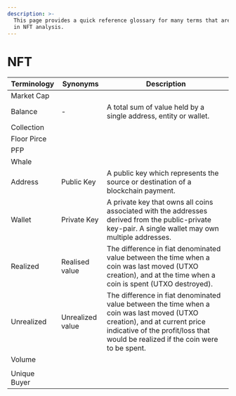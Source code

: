 ```yaml
---
description: >-
  This page provides a quick reference glossary for many terms that are utilised
  in NFT analysis.
---
```


# NFT&#x20;

| Terminology  | Synonyms         | Description                                                                                                                                                                                                   |
| ------------ | ---------------- | ------------------------------------------------------------------------------------------------------------------------------------------------------------------------------------------------------------- |
| Market Cap   |                  |                                                                                                                                                                                                               |
| Balance      | -                | A total sum of value held by a single address, entity or wallet.                                                                                                                                              |
| Collection   |                  |                                                                                                                                                                                                               |
| Floor Pirce  |                  |                                                                                                                                                                                                               |
| PFP          |                  |                                                                                                                                                                                                               |
| Whale        |                  |                                                                                                                                                                                                               |
| Address      | Public Key       | A public key which represents the source or destination of a blockchain payment.                                                                                                                              |
| Wallet       | Private Key      | A private key that owns all coins associated with the addresses derived from the public-private key-pair. A single wallet may own multiple addresses.                                                         |
| Realized     | Realised value   | The difference in fiat denominated value between the time when a coin was last moved (UTXO creation), and at the time when a coin is spent (UTXO destroyed).                                                  |
| Unrealized   | Unrealized value | The difference in fiat denominated value between the time when a coin was last moved (UTXO creation), and at current price indicative of the profit/loss that would be realized if the coin were to be spent. |
| Volume       |                  |                                                                                                                                                                                                               |
|              |                  |                                                                                                                                                                                                               |
| Unique Buyer |                  |                                                                                                                                                                                                               |

